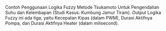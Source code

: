 Contoh Penggunaan Logika Fuzzy Metode Tsukamoto Untuk Pengendalian Suhu dan Kelembapan (Studi Kasus: Kumbung Jamur Tiram). Output Logika Fuzzy ini ada tiga, yaitu Kecepatan Kipas (dalam PWM), Durasi Aktifnya Pompa, dan Durasi Aktifnya Heater (dalam milisecond).
